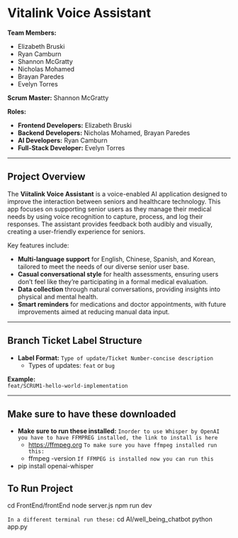 
# Vitalink Voice Assistant

**Team Members:**  
- Elizabeth Bruski  
- Ryan Camburn  
- Shannon McGratty  
- Nicholas Mohamed  
- Brayan Paredes  
- Evelyn Torres  

**Scrum Master:** Shannon McGratty

**Roles:**  
- **Frontend Developers:** Elizabeth Bruski  
- **Backend Developers:** Nicholas Mohamed, Brayan Paredes  
- **AI Developers:** Ryan Camburn  
- **Full-Stack Developer:** Evelyn Torres  

---

## Project Overview

The **Viitalink Voice Assistant** is a voice-enabled AI application designed to improve the interaction between seniors and healthcare technology. This app focuses on supporting senior users as they manage their medical needs by using voice recognition to capture, process, and log their responses. The assistant provides feedback both audibly and visually, creating a user-friendly experience for seniors.

Key features include:  
- **Multi-language support** for English, Chinese, Spanish, and Korean, tailored to meet the needs of our diverse senior user base.  
- **Casual conversational style** for health assessments, ensuring users don’t feel like they’re participating in a formal medical evaluation.  
- **Data collection** through natural conversations, providing insights into physical and mental health.  
- **Smart reminders** for medications and doctor appointments, with future improvements aimed at reducing manual data input.

---

## Branch Ticket Label Structure

- **Label Format:** `Type of update/Ticket Number-concise description`
  - Types of updates: `feat` or `bug`
  
**Example:**  
`feat/SCRUM1-hello-world-implementation`

---

## Make sure to have these downloaded 
 - **Make sure to  run these installed:**
  `Inorder to use Whisper by OpenAI you have to have FFMPREG installed, the link to install is here`
    - https://ffmpeg.org
  `To make sure you have ffmpeg installed run this:`
    - ffmpeg -version
  `If FFMPEG is installed now you can run this`
  - pip install openai-whisper

## To Run Project
  cd FrontEnd/frontEnd
  node server.js
  npm run dev

  `In a different terminal run these:`
  cd AI/well_being_chatbot
  python app.py
                    